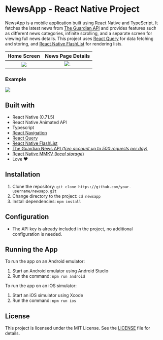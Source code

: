 # NewsApp - React Native Project

NewsApp is a mobile application built using React Native and TypeScript. It fetches the latest news from [The Guardian API](https://open-platform.theguardian.com/documentation/) and provides features such as different news categories, infinite scrolling, and a separate screen for viewing full news details. This project uses [React Query](https://react-query.tanstack.com/) for data fetching and storing, and [React Native FlashList](https://github.com/jacklam718/react-native-flash-list) for rendering lists.

Home Screen                | News Page Details         
:-------------------------:|:-------------------------:
![](https://user-images.githubusercontent.com/26411546/229453782-a815db44-57a7-4cb6-8bf7-efdd4877e9f0.png)  |  ![](https://user-images.githubusercontent.com/26411546/229454056-66344a7a-7732-4445-b9cd-211d69639704.png).

### Example 
![](https://user-images.githubusercontent.com/26411546/229481867-29ff3f38-a860-4f20-80d1-55bb2bca0666.gif)


## Built with
- React Native (0.71.5)
- React Native Animated API
- Typescript
- [React Navigation](https://reactnavigation.org/)
- [React Query](https://tanstack.com/query/latest/)
- [React Native FlashList](https://shopify.github.io/flash-list/)
- [The Guardian News API *(free account up to 500 requests per day)*](https://open-platform.theguardian.com/documentation/)
- [React Native MMKV (*local storage*)](https://github.com/mrousavy/react-native-mmkv)
- Love ❤️

## Installation

1. Clone the repository: `git clone https://github.com/your-username/newsapp.git`
2. Change directory to the project: `cd newsapp`
3. Install dependencies: `npm install`

## Configuration

- The API key is already included in the project, no additional configuration is needed.

## Running the App

To run the app on an Android emulator:

1. Start an Android emulator using Android Studio
2. Run the command: `npm run android`

To run the app on an iOS simulator:

1. Start an iOS simulator using Xcode
2. Run the command: `npm run ios`

## License

This project is licensed under the MIT License. See the [LICENSE](LICENSE) file for details.
